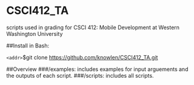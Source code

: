 # CSCI412_TA
scripts used in grading for CSCI 412: Mobile Development at Western Washington University

##Install
in Bash: 

`<addr>`$git clone https://github.com/knowlen/CSCI412_TA.git


##Overview
###/examples: includes examples for input arguements and the outputs of each script.
###/scripts: includes all scripts. 

